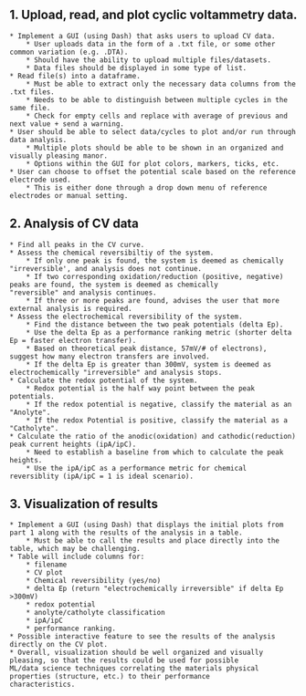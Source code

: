 ## 1. Upload, read, and plot cyclic voltammetry data.

	* Implement a GUI (using Dash) that asks users to upload CV data.
		* User uploads data in the form of a .txt file, or some other common variation (e.g. .DTA).
		* Should have the ability to upload multiple files/datasets.
		* Data files should be displayed in some type of list.   
	* Read file(s) into a dataframe.
		* Must be able to extract only the necessary data columns from the .txt files.
		* Needs to be able to distinguish between multiple cycles in the same file.
		* Check for empty cells and replace with average of previous and next value + send a warning.
	* User should be able to select data/cycles to plot and/or run through data analysis.
		* Multiple plots should be able to be shown in an organized and visually pleasing manor.
		* Options within the GUI for plot colors, markers, ticks, etc.      
	* User can choose to offset the potential scale based on the reference electrode used.
		* This is either done through a drop down menu of reference electrodes or manual setting.

## 2. Analysis of CV data 

	* Find all peaks in the CV curve.
	* Assess the chemical reversibiltiy of the system.
		* If only one peak is found, the system is deemed as chemically "irreversible', and analysis does not continue.
		* If two corresponding oxidation/reduction (positive, negative) peaks are found, the system is deemed as chemically               "reversible" and analysis continues.
		* If three or more peaks are found, advises the user that more external analysis is required.
	* Assess the electrochemical reversibility of the system.
		* Find the distance between the two peak potentials (delta Ep).
		* Use the delta Ep as a performance ranking metric (shorter delta Ep = faster electron transfer).
		* Based on theoretical peak distance, 57mV/# of electrons), suggest how many electron transfers are involved.        
		* If the delta Ep is greater than 300mV, system is deemed as electrochemically "irreversible" and analysis stops.      
	* Calculate the redox potential of the system.
		* Redox potential is the half way point between the peak potentials.
		* If the redox potential is negative, classify the material as an "Anolyte".
		* If the redox Potential is positive, classify the material as a "Catholyte".
	* Calculate the ratio of the anodic(oxidation) and cathodic(reduction) peak current heights (ipA/ipC).        
		* Need to establish a baseline from which to calculate the peak heights.
		* Use the ipA/ipC as a performance metric for chemical reversiblity (ipA/ipC = 1 is ideal scenario). 

## 3. Visualization of results

	* Implement a GUI (using Dash) that displays the initial plots from part 1 along with the results of the analysis in a table. 
		* Must be able to call the results and place directly into the table, which may be challenging.
	* Table will include columns for:
		* filename 
		* CV plot 
		* Chemical reversibility (yes/no) 
		* delta Ep (return "electrochemically irreversible" if delta Ep >300mV)
		* redox potential
		* anolyte/catholyte classification
		* ipA/ipC
		* performance ranking. 
	* Possible interactive feature to see the results of the analysis directly on the CV plot.
	* Overall, visualization should be well organized and visually pleasing, so that the results could be used for possible           ML/data science techniques correlating the materials physical properties (structure, etc.) to their performance                   characteristics. 
    
   